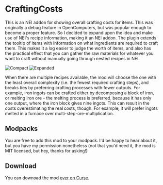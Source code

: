 CraftingCosts
=============

This is an NEI addon for showing overall crafting costs for items. This was originally a debug feature in OpenComputers, but was popular enough to become a proper feature. So I decided to expand upon the idea and make use of NEI's recipe information, making it an NEI addon. The plugin extends the tooltip of items with information on what ingredients are required to craft them. This makes it a log easier to judge the worth of items, and also has the practical effect that you can gather the raw materials for whatever you want to craft without manually going through nested recipes in NEI.

![Compact](http://i.imgur.com/G0xfcpy.png)
![Expanded](http://i.imgur.com/pg8sZnL.png)

When there are multiple recipes available, the mod will choose the one with the least overall complexity (i.e. the fewest required crafting steps), and breaks ties by preferring crafting processes with fewer outputs. For example, iron ingots can be crafted either by decomposing a block of iron, or melting iron ore - the melting process is preferred, because it has only one output, where the iron block gives nine ingots. This can result in the costs overestimating the real costs, though. For example, it will prefer ingots melted in a furnace over multi-step-ore-multiplication.

Modpacks
--------
You are free to add this mod to your modpack. I'd be happy to hear about it, but you have my permission nonetheless (not that you'd need it, the mod is MIT licensed, but hey, thanks for asking!)

Download
--------
You can downoad the mod [over on Curse](http://www.curse.com/mc-mods/minecraft/224427-craftingcosts).
